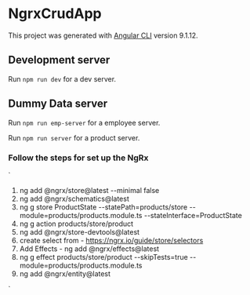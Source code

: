 # NgrxCrudApp

This project was generated with [Angular CLI](https://github.com/angular/angular-cli) version 9.1.12.

## Development server
Run `npm run dev` for a dev server.

## Dummy Data server
Run `npm run emp-server` for a employee server.

Run `npm run server` for a product server.



### Follow the steps for set up the NgRx
`
1) ng add @ngrx/store@latest --minimal false
2) ng add @ngrx/schematics@latest
3) ng g store ProductState --statePath=products/store --module=products/products.module.ts --stateInterface=ProductState
4) ng g action products/store/product
5) ng add @ngrx/store-devtools@latest
6) create select from - https://ngrx.io/guide/store/selectors
7) Add Effects - ng add @ngrx/effects@latest
8) ng g effect products/store/product --skipTests=true --module=products/products.module.ts
9) ng add @ngrx/entity@latest

`
